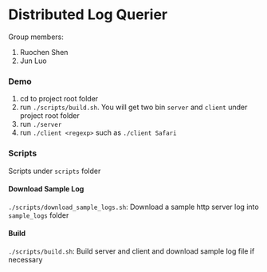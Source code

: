 # Distributed Log Querier

Group members:
1. Ruochen Shen
2. Jun Luo

### Demo

1. cd to project root folder
2. run `./scripts/build.sh`. You will get two bin `server` and `client` under project root folder
3. run `./server`
4. run `./client <regexp>` such as `./client Safari`

### Scripts

Scripts under `scripts` folder

#### Download Sample Log

`./scripts/download_sample_logs.sh`: Download a sample http server log into `sample_logs` folder

#### Build

`./scripts/build.sh`: Build server and client and download sample log file if necessary